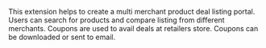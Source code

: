 This extension helps to create a multi merchant product deal listing portal. Users can search for products and compare listing from different merchants. Coupons are used to avail deals at retailers store. Coupons can be downloaded or sent to email.